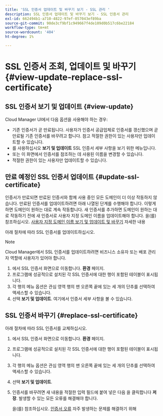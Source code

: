 ```yaml
---
title: 'SSL 인증서 업데이트 및 바꾸기 보기 - SSL 관리 '
description: SSL 인증서 업데이트 및 바꾸기 보기 - SSL 인증서 관리
exl-id: 662494b1-a710-4822-97ef-057043ef89ba
source-git-commit: 90de3cf9bf1c949667f4de109d0b517c6be22184
workflow-type: tm+mt
source-wordcount: '404'
ht-degree: 1%

---
```


# SSL 인증서 조회, 업데이트 및 바꾸기  {#view-update-replace-ssl-certificate}

## SSL 인증서 보기 및 업데이트 {#view-update}

Cloud Manager UI에서 다음 옵션을 사용해야 하는 경우:

* 기존 인증서가 곧 만료됩니다. 사용자가 인증서 공급업체로 인증서를 갱신했으며 곧 만료될 기존 인증서를 바꾸려고 합니다. 참고 적절한 권한이 있는 사용자만 업데이트할 수 있습니다.
* 를 사용하십시오 **보기 및 업데이트** SSL 인증서 세부 사항을 보기 위한 메뉴입니다.
* 또는 이 화면에서 인증서를 참조하는 데 사용된 이름을 변경할 수 있습니다.
* 적절한 권한이 있는 사용자만 업데이트할 수 있습니다.


## 만료 예정인 SSL 인증서 업데이트 {#update-ssl-certificate}

인증서가 만료되면 만료된 인증서와 함께 사용 중인 모든 도메인이 더 이상 작동하지 않습니다. 만료된 인증서를 업데이트하려면 아래 나열된 단계를 수행해야 합니다. 이렇게 하면 도메인이 원하는 대로 계속 작동합니다. 새 인증서를 추가하면 도메인이 원하는 대로 작동하기 전에 새 인증서로 사용자 지정 도메인 이름을 업데이트해야 합니다. 을(를) 참조하십시오. [사용자 지정 도메인 이름 보기 및 업데이트 및 바꾸기](/help/implementing/cloud-manager/custom-domain-names/view-update-replace-custom-domain-name.md) 자세한 내용

아래 절차에 따라 SSL 인증서를 업데이트하십시오.

>[!NOTE]
>Cloud Manager에서 SSL 인증서를 업데이트하려면 비즈니스 소유자 또는 배포 관리자 역할에 사용자가 있어야 합니다.

1. 에서 SSL 인증서 화면으로 이동합니다. **환경** 페이지.
1. 프로그램에 성공적으로 설치된 각 SSL 인증서에 대한 행이 포함된 테이블이 표시됩니다.
1. 각 행의 메뉴 옵션은 관심 영역 행의 맨 오른쪽 끝에 있는 세 개의 단추를 선택하여 액세스할 수 있습니다.
1. 선택 **보기 및 업데이트**. 여기에서 인증서 세부 사항을 볼 수 있습니다.

## SSL 인증서 바꾸기 {#replace-ssl-certificate}

아래 절차에 따라 SSL 인증서를 교체하십시오.

1. 에서 SSL 인증서 화면으로 이동합니다. **환경** 페이지.
1. 프로그램에 성공적으로 설치된 각 SSL 인증서에 대한 행이 포함된 테이블이 표시됩니다.
1. 각 행의 메뉴 옵션은 관심 영역 행의 맨 오른쪽 끝에 있는 세 개의 단추를 선택하여 액세스할 수 있습니다.
1. 선택 **보기 및 업데이트**.
1. 인증서를 바꾸려면 새 내용을 적절한 입력 필드에 붙여 넣은 다음 을 클릭합니다 **저장**. 발생할 수 있는 모든 오류를 해결해야 합니다.

   을(를) 참조하십시오. [인증서 오류](/help/implementing/cloud-manager/managing-ssl-certifications/add-ssl-certificate.md#certificate-error) 자주 발생하는 문제를 해결하기 위해
